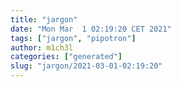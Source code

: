 ```yaml
---
title: "jargon"
date: "Mon Mar  1 02:19:20 CET 2021"
tags: ["jargon", "pipotron"]
author: m1ch3l
categories: ["generated"]
slug: "jargon/2021-03-01-02:19:20"
---
```



